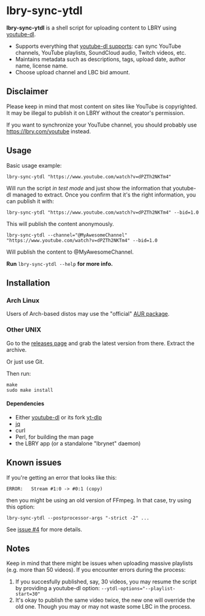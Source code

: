 # lbry-sync-ytdl

**lbry-sync-ytdl** is a shell script for uploading content to LBRY using [youtube-dl](https://youtube-dl.org/).

* Supports everything that [youtube-dl supports](https://ytdl-org.github.io/youtube-dl/supportedsites.html): can sync YouTube channels, YouTube playlists, SoundCloud audio, Twitch videos, etc.
* Maintains metadata such as descriptions, tags, upload date, author name, license name.
* Choose upload channel and LBC bid amount.

## Disclaimer

Please keep in mind that most content on sites like YouTube is copyrighted. It may be illegal to publish it on LBRY without the creator's permission.

If you want to synchronize your YouTube channel, you should probably use https://lbry.com/youtube instead.

## Usage

Basic usage example:

`lbry-sync-ytdl "https://www.youtube.com/watch?v=dPZTh2NKTm4"`

Will run the script *in test mode* and just show the information that youtube-dl managed to extract. Once you confirm that it's the right information, you can publish it with:

`lbry-sync-ytdl "https://www.youtube.com/watch?v=dPZTh2NKTm4" --bid=1.0`

This will publish the content anonymously.

`lbry-sync-ytdl --channel="@MyAwesomeChannel" "https://www.youtube.com/watch?v=dPZTh2NKTm4" --bid=1.0`

Will publish the content to @MyAwesomeChannel.

**Run** `lbry-sync-ytdl --help` **for more info.**

## Installation

### Arch Linux

Users of Arch-based distos may use the "official" [AUR package](https://aur.archlinux.org/packages/lbry-sync-ytdl/).

### Other UNIX

Go to the [releases page](https://gitlab.com/gardenappl/lbry-sync-ytdl/-/releases) and grab the latest version from there. Extract the archive.

Or just use Git.

Then run:

```
make
sudo make install
```

#### Dependencies

* Either [youtube-dl](https://youtube-dl.org/) or its fork [yt-dlp](https://github.com/yt-dlp/yt-dlp)
* [jq](https://stedolan.github.io/jq/)
* curl
* Perl, for building the man page
* the LBRY app (or a standalone "lbrynet" daemon)

## Known issues

If you're getting an error that looks like this:

`ERROR:   Stream #1:0 -> #0:1 (copy)`

then you might be using an old version of FFmpeg. In that case, try using this option:

`lbry-sync-ytdl --postprocessor-args "-strict -2" ...`

See [issue #4](https://gitlab.com/gardenappl/lbry-sync-ytdl/-/issues/4) for more details.

## Notes

Keep in mind that there might be issues when uploading massive playlists (e.g. more than 50 videos). If you encounter errors during the process:

1. If you succesfully published, say, 30 videos, you may resume the script by providing a youtube-dl option: `--ytdl-options="--playlist-start=30"`
2. It's okay to publish the same video twice, the new one will override the old one. Though you may or may not waste some LBC in the process.
